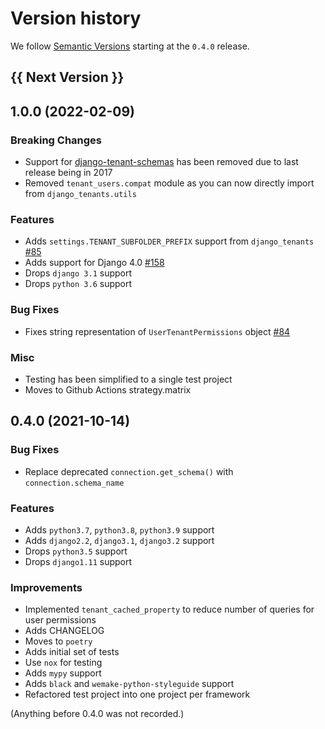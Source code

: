 # Version history

We follow [Semantic Versions](https://semver.org/) starting at the `0.4.0` release.

## {{ Next Version }}

## 1.0.0 (2022-02-09)

### Breaking Changes

- Support for [django-tenant-schemas](https://github.com/bernardopires/django-tenant-schemas) has been removed due to last release being in 2017
- Removed `tenant_users.compat` module as you can now directly import from `django_tenants.utils`

### Features

- Adds `settings.TENANT_SUBFOLDER_PREFIX` support from `django_tenants` [#85](https://github.com/Corvia/django-tenant-users/issues/85)
- Adds support for Django 4.0 [#158](https://github.com/Corvia/django-tenant-users/issues/158)
- Drops `django 3.1` support
- Drops `python 3.6` support

### Bug Fixes

- Fixes string representation of `UserTenantPermissions` object [#84](https://github.com/Corvia/django-tenant-users/issues/84)

### Misc

- Testing has been simplified to a single test project
- Moves to Github Actions strategy.matrix

## 0.4.0 (2021-10-14)

### Bug Fixes

- Replace deprecated `connection.get_schema()` with `connection.schema_name`

### Features

- Adds `python3.7`, `python3.8`, `python3.9` support
- Adds `django2.2`, `django3.1`, `django3.2` support
- Drops `python3.5` support
- Drops `django1.11` support

### Improvements

- Implemented `tenant_cached_property` to reduce number of queries for user permissions
- Adds CHANGELOG
- Moves to `poetry`
- Adds initial set of tests
- Use `nox` for testing
- Adds `mypy` support
- Adds `black` and `wemake-python-styleguide` support
- Refactored test project into one project per framework

(Anything before 0.4.0 was not recorded.)
